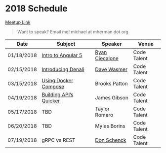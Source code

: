 # 2018 Schedule

[Meetup Link](http://www.meetup.com/Node-js-Denver-Boulder/)

> Want to speak? Email me! michael at mherman dot org

| Date       | Subject              | Speaker  | Venue |
|------------|----------------------|----------|-------|
| 01/18/2018 | [Intro to Angular 5](https://www.meetup.com/Node-js-Denver-Boulder/events/246609087/)   | [Ryan Ciecalone](https://www.linkedin.com/in/ryanciecalone) | Code Talent                 |
| 02/15/2018 | [Introducing Denali](https://www.meetup.com/Node-js-Denver-Boulder/events/247230624/)   | [Dave Wasmer](https://www.linkedin.com/in/davewasmer) | Code Talent                 |
| 03/15/2018 | [Using Docker Compose](https://www.meetup.com/Node-js-Denver-Boulder/events/247589819/)  | Brooks Patton | Code Talent                 |
| 04/19/2018 | [Building API’s Quicker](https://www.meetup.com/Node-js-Denver-Boulder/events/247592492/)  | James Gibson | Code Talent                 |
| 05/17/2018 | TBD | Taylor Romero | Code Talent
| 06/20/2018 | TBD | Myles Borins | Code Talent |
| 07/19/2018 | gRPC vs REST | [Don Schenck](https://www.linkedin.com/in/donschenck/) | Code Talent |
